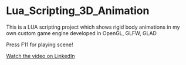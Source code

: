 # Lua_Scripting_3D_Animation
This is a LUA scripting project which shows rigid body animations in my own custom game engine developed in OpenGL, GLFW, GLAD

Press F11 for playing scene!

[Watch the video on LinkedIn](https://www.linkedin.com/posts/onkar-kulkarni-bab48722a_lua-luascripting-c-activity-7289671916565483520-knZl?utm_source=share&utm_medium=member_desktop)

